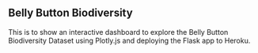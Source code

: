 
## Belly Button Biodiversity

This is to show an interactive dashboard to explore the Belly Button Biodiversity Dataset using Plotly.js and deploying the Flask app to Heroku.
